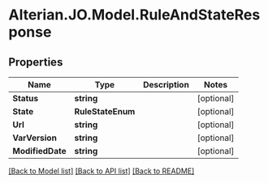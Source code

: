 # Alterian.JO.Model.RuleAndStateResponse

## Properties

Name | Type | Description | Notes
------------ | ------------- | ------------- | -------------
**Status** | **string** |  | [optional] 
**State** | **RuleStateEnum** |  | [optional] 
**Url** | **string** |  | [optional] 
**VarVersion** | **string** |  | [optional] 
**ModifiedDate** | **string** |  | [optional] 

[[Back to Model list]](../README.md#documentation-for-models) [[Back to API list]](../README.md#documentation-for-api-endpoints) [[Back to README]](../README.md)

